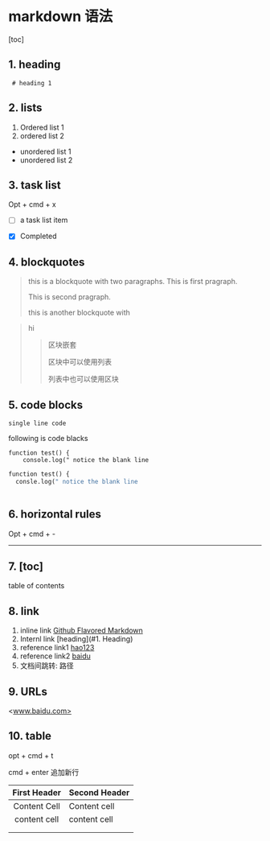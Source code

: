 

# markdown 语法

[toc]

## 1. heading

` # heading 1`

## 2. lists

1. Ordered list 1
2. ordered list 2

* unordered list 1
* unordered list  2

  

## 3. task list

Opt + cmd + x  

- [ ] a task list item 
- [x] Completed



## 4. blockquotes

> this is  a blockquote with two paragraphs. This is first pragraph.
>
> This is second pragraph.
>
> this is another blockquote with 

> hi
>
> 
>
> > 区块嵌套 
> >
> > 区块中可以使用列表
> >
> > 列表中也可以使用区块



## 5. code blocks

` single line code `



following is code blacks

```
function test() {
    console.log(" notice the blank line

```



```python
function test() {
  consle.log(" notice the blank line 
             
```



## 6. horizontal rules

Opt + cmd + -

---



## 7. [toc]

table of contents



## 8. link

1.  inline link [Github Flavored Markdown](https://guides.github.com/features/mastering-markdown/#GitHub-flavored-markdown "GFM")
2.  Internl link [heading](#1. Heading)
3. reference link1  [hao123][id]
4. reference link2 [baidu][]
5.  文档间跳转: 路径



[baidu]: http://www.baidu.com
[id]:http://www.hao123.com



## 9. URLs

<www.baidu.com>

## 10. table

opt + cmd + t

cmd + enter  追加新行



| First Header | Second Header |
| :----------: | ------------- |
| Content Cell | Content cell  |
| content cell | content cell  |
|              |               |
|              |               |





 